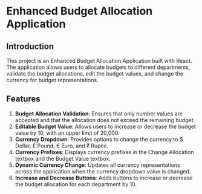 # Enhanced Budget Allocation Application

## Introduction
This project is an Enhanced Budget Allocation Application built with React. The application allows users to allocate budgets to different departments, validate the budget allocations, edit the budget values, and change the currency for budget representations.

## Features
1. **Budget Allocation Validation**: Ensures that only number values are accepted and that the allocation does not exceed the remaining budget.
2. **Editable Budget Value**: Allows users to increase or decrease the budget value by 10, with an upper limit of 20,000.
3. **Currency Dropdown**: Provides options to change the currency to $ Dollar, £ Pound, € Euro, and ₹ Rupee.
4. **Currency Prefixes**: Displays currency prefixes in the Change Allocation textbox and the Budget Value textbox.
5. **Dynamic Currency Change**: Updates all currency representations across the application when the currency dropdown value is changed.
6. **Increase and Decrease Buttons**: Adds buttons to increase or decrease the budget allocation for each department by 10.
